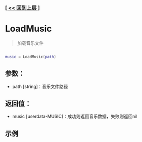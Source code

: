 ### [[ << 回到上层 ]](index.md)

# LoadMusic

> 加载音乐文件

```lua

music = LoadMusic(path)

```

## 参数：

+ path [string]：音乐文件路径

## 返回值：

+ music [userdata-MUSIC]：成功则返回音乐数据，失败则返回nil

## 示例

```lua

```